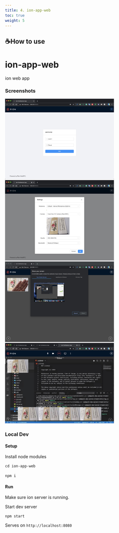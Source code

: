 ```yaml
---
title: 4. ion-app-web
toc: true
weight: 5
---
```


## ☕️How to use

# ion-app-web

ion web app

### Screenshots

<img width="360" height="265" src="screenshots/ion-01.jpg"/> <img width="360" height="265" src="screenshots/ion-02.jpg"/>
<img width="360" height="265" src="screenshots/ion-04.jpg"/> <img width="360" height="265" src="screenshots/ion-05.jpg"/>


### Local Dev

#### Setup

Install node modules

```
cd ion-app-web

npm i
```

#### Run

Make sure ion server is running.

Start dev server

```
npm start
```

Serves on `http://localhost:8080`